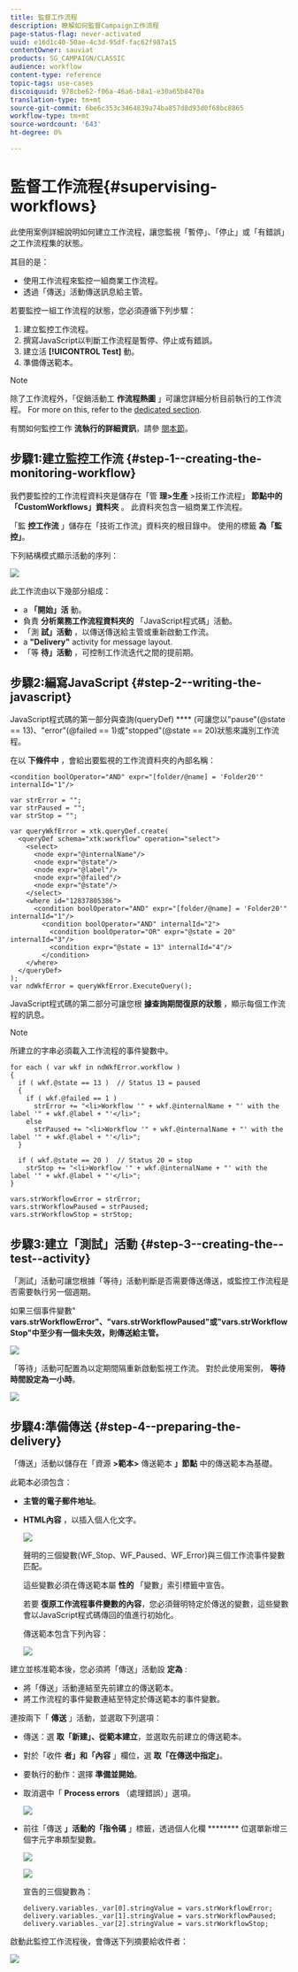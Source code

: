 ```yaml
---
title: 監督工作流程
description: 瞭解如何監督Campaign工作流程
page-status-flag: never-activated
uuid: e16d1c40-50ae-4c3d-95df-fac62f987a15
contentOwner: sauviat
products: SG_CAMPAIGN/CLASSIC
audience: workflow
content-type: reference
topic-tags: use-cases
discoiquuid: 978cbe62-f06a-46a6-b8a1-e30a65b8470a
translation-type: tm+mt
source-git-commit: 6be6c353c3464839a74ba857d8d93d0f68bc8865
workflow-type: tm+mt
source-wordcount: '643'
ht-degree: 0%

---
```



# 監督工作流程{#supervising-workflows}

此使用案例詳細說明如何建立工作流程，讓您監視「暫停」、「停止」或「有錯誤」之工作流程集的狀態。

其目的是：

* 使用工作流程來監控一組商業工作流程。
* 透過「傳送」活動傳送訊息給主管。

若要監控一組工作流程的狀態，您必須遵循下列步驟：

1. 建立監控工作流程。
1. 撰寫JavaScript以判斷工作流程是暫停、停止或有錯誤。
1. 建立活 **[!UICONTROL Test]** 動。
1. 準備傳送範本。

>[!NOTE]
>
>除了工作流程外，「促銷活動工 **作流程熱圖** 」可讓您詳細分析目前執行的工作流程。 For more on this, refer to the [dedicated section](../../workflow/using/heatmap.md).
>
>有關如何監控工作 **流執行的詳細資訊**，請參 [閱本節](../../workflow/using/monitoring-workflow-execution.md)。

## 步驟1:建立監控工作流 {#step-1--creating-the-monitoring-workflow}

我們要監控的工作流程資料夾是儲存在「管 **理>生產** >技術工作流程」 **節點中的「CustomWorkflows」資料夾** 。 此資料夾包含一組商業工作流程。

「監 **控工作流** 」儲存在「技術工作流」資料夾的根目錄中。 使用的標籤 **為「監控」**。

下列結構模式顯示活動的序列：

![](assets/uc_monitoring_workflow_overview.png)

此工作流由以下幾部分組成：

* a **「開始」活** 動。
* 負責 **分析業務工作流程資料夾的** 「JavaScript程式碼」活動。
* 「測 **試」活動** ，以傳送傳送給主管或重新啟動工作流。
* a **&quot;Delivery&quot;** activity for message layout.
* 「等 **待」活動** ，可控制工作流迭代之間的提前期。

## 步驟2:編寫JavaScript {#step-2--writing-the-javascript}

JavaScript程式碼的第一部分與查詢(queryDef) **** (可讓您以&quot;pause&quot;(@state == 13)、&quot;error&quot;(@failed == 1)或&quot;stopped&quot;(@state == 20)狀態來識別工作流程。

在以 **下條件中** ，會給出要監視的工作流資料夾的內部名稱：

```
<condition boolOperator="AND" expr="[folder/@name] = 'Folder20'" internalId="1"/>
```

```
var strError = "";
var strPaused = "";
var strStop = "";

var queryWkfError = xtk.queryDef.create(
  <queryDef schema="xtk:workflow" operation="select">
    <select>
      <node expr="@internalName"/>
      <node expr="@state"/>
      <node expr="@label"/>
      <node expr="@failed"/>
      <node expr="@state"/>   
    </select>
    <where id="12837805386">
      <condition boolOperator="AND" expr="[folder/@name] = 'Folder20'" internalId="1"/>
        <condition boolOperator="AND" internalId="2">
          <condition boolOperator="OR" expr="@state = 20" internalId="3"/>
          <condition expr="@state = 13" internalId="4"/>
        </condition>  
    </where>
  </queryDef>
);
var ndWkfError = queryWkfError.ExecuteQuery(); 
```

JavaScript程式碼的第二部分可讓您根 **據查詢期間復原的狀態** ，顯示每個工作流程的訊息。

>[!NOTE]
>
>所建立的字串必須載入工作流程的事件變數中。

```
for each ( var wkf in ndWkfError.workflow ) 
{
  if ( wkf.@state == 13 )  // Status 13 = paused
  {
    if ( wkf.@failed == 1 )
      strError += "<li>Workflow '" + wkf.@internalName + "' with the label '" + wkf.@label + "'</li>";
    else
      strPaused += "<li>Workflow '" + wkf.@internalName + "' with the label '" + wkf.@label + "'</li>";
  }
  
  if ( wkf.@state == 20 )  // Status 20 = stop
    strStop += "<li>Workflow '" + wkf.@internalName + "' with the label '" + wkf.@label + "'</li>";
}

vars.strWorkflowError = strError;
vars.strWorkflowPaused = strPaused;
vars.strWorkflowStop = strStop;
```

## 步驟3:建立「測試」活動 {#step-3--creating-the--test--activity}

「測試」活動可讓您根據「等待」活動判斷是否需要傳送傳送，或監控工作流程是否需要執行另一個週期。

如果三個事件變數&quot; **vars.strWorkflowError&quot;、&quot;vars.strWorkflowPaused&quot;或&quot;vars.strWorkflowStop&quot;中至少有一個未失效，則傳送給主管。**

![](assets/uc_monitoring_workflow_test.png)

「等待」活動可配置為以定期間隔重新啟動監視工作流。 對於此使用案例， **等待時間設定為一小時**。

![](assets/uc_monitoring_workflow_attente.png)

## 步驟4:準備傳送 {#step-4--preparing-the-delivery}

「傳送」活動以儲存在「資源 **>範本>** 傳送範本 **」節點** 中的傳送範本為基礎。

此範本必須包含：

* **主管的電子郵件地址**。
* **HTML內容** ，以插入個人化文字。

   ![](assets/uc_monitoring_workflow_variables_diffusion.png)

   聲明的三個變數(WF_Stop、WF_Paused、WF_Error)與三個工作流事件變數匹配。

   這些變數必須在傳送範本屬 **性的** 「變數」索引標籤中宣告。

   若要 **復原工作流程事件變數的內容**，您必須聲明特定於傳送的變數，這些變數會以JavaScript程式碼傳回的值進行初始化。

   傳送範本包含下列內容：

   ![](assets/uc_monitoring_workflow_model_diffusion.png)

建立並核准範本後，您必須將「傳送」活動設 **定為** :

* 將「傳送」活動連結至先前建立的傳送範本。
* 將工作流程的事件變數連結至特定於傳送範本的事件變數。

連按兩下「 **傳送** 」活動，並選取下列選項：

* 傳送：選 **取「新建」、從範本建立**，並選取先前建立的傳送範本。
* 對於「收件 **者」和「內容** 」欄位，選 **取「在傳送中指定」**。
* 要執行的動作：選擇 **準備並開始**。
* 取消選中「 **Process errors** （處理錯誤）」選項。

   ![](assets/uc_monitoring_workflow_optionmodel.png)

* 前往「傳送 **」活動的「指令碼** 」標籤，透過個人化欄 ******** 位選單新增三個字元字串類型變數。

   ![](assets/uc_monitoring_workflow_selectlinkvariables.png)

   ![](assets/uc_monitoring_workflow_linkvariables.png)

   宣告的三個變數為：

   ```
   delivery.variables._var[0].stringValue = vars.strWorkflowError;
   delivery.variables._var[1].stringValue = vars.strWorkflowPaused;
   delivery.variables._var[2].stringValue = vars.strWorkflowStop; 
   ```

啟動此監控工作流程後，會傳送下列摘要給收件者：

![](assets/uc_monitoring_workflow_mailfinal.png)

